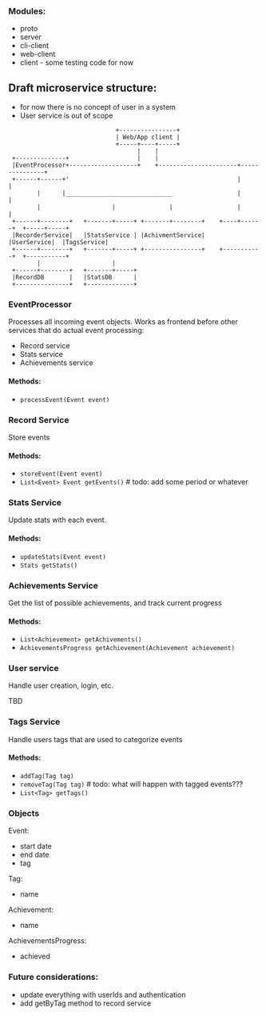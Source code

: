 ### Modules:

- proto
- server
- cli-client
- web-client
- client - some testing code for now

## Draft microservice structure:

* for now there is no concept of user in a system 
* User service is out of scope

```
                              +----------------+
                              | Web/App client |
                              +-----+----+-----+
                                    |    |
 +--------------+                   |    |
 |EventProcessor+-------------------+    +----------------------+---------------+
 +------+------+'                                               |               |
        |      |______________________________                  |               |
        |                    |               |                  |               |
 +------+--------+   +-------+-----+ +-------+--------+    +----+------+  +-----+-----+
 |RecorderService|   |StatsService | |AchivmentService|    |UserService|  |TagsService|
 +------+--------+   +-------+-----+ +----------------+    +-----------+  +-----------+
        |                    |
 +------+--------+   +-------+-----+
 |RecordDB       |   |StatsDB      |
 +---------------+   +-------------+
```

### EventProcessor
Processes all incoming event objects. Works as frontend 
before other services that do actual event processing:
- Record service
- Stats service
- Achievements service

#### Methods:
* `processEvent(Event event)` 

### Record Service
Store events

#### Methods:
* `storeEvent(Event event)`  
* `List<Event> Event getEvents()` # todo: add some period or whatever

### Stats Service
Update stats with each event.

#### Methods: 
* `updateStats(Event event)`
* `Stats getStats()`

### Achievements Service
Get the list of possible achievements, and track current progress

#### Methods:
* `List<Achievement> getAchivements()`
* `AchievementsProgress getAchievement(Achievement achievement)`

### User service
Handle user creation, login, etc. 

TBD

### Tags Service
Handle users tags that are used to categorize events

#### Methods:
* `addTag(Tag tag)`
* `removeTag(Tag tag)` # todo: what will happen with tagged events???
* `List<Tag> getTags()`

### Objects

Event:
* start date
* end date
* tag

Tag: 
* name

Achievement:
* name

AchievementsProgress:
* achieved



### Future considerations:
* update everything with userIds and authentication
* add getByTag method to record service

